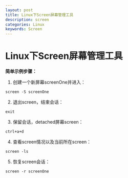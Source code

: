 ```yaml
---
layout: post
title: Linux下Screen屏幕管理工具
description: screen
categories: Linux
keywords: Screen 
---
```




# Linux下Screen屏幕管理工具
**简单示例步骤：**
1. 创建一个新屏幕screenOne并进入：

```
screen -S screenOne 
```
2. 退出screen，结束会话：
```
exit
```
3. 保留会话，detached屏幕screen：
```
ctrl+a+d
```
4. 查看screen情况以及当前所在screen：
```
screen -ls
```
5. 恢复screen会话：
```
screen -r screenOne
```
